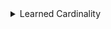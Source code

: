 <!--  -->
  <details class="main-item">
    <summary>Learned Cardinality</summary>
    <p>
        database cardinality estimation predicts the number of rows returned by a database query (i.e., a SQL statement), which will then influence the query optimization plans. Traditional cardinality estimation relies on heuristics and domain knowledge; whereas, the learned cardinalities learn from the trace data. The inputs of learned cardinalities are SQL queries, and the outputs are estimated number of returned rows.
        For more information, check out the <a href="https://arxiv.org/pdf/1809.00677">paper</a>.
    </p>
    <details class="nested-item">
      <summary>Neural Network</summary>
          <details class="nested-item">
        <summary>Original Paper</summary>
        <p>
The paper proposes MSCN (Multi-Set Convolutional Network) for cardinality estimation. It uses three two-layer neural networks to process different parts of a SQL query: tables, joins, and predicates. Each part goes through a shared MLP:
      <br><br>
      &nbsp;&nbsp;&nbsp;&nbsp;- <code>Linear → ReLU → Linear → ReLU</code><br><br>
      The outputs from each set are averaged, then merged and passed into a final output network:
      <br><br>
      &nbsp;&nbsp;&nbsp;&nbsp;- <code>Linear → ReLU → Linear → Sigmoid</code><br><br>
      This design helps the model handle different query structures and capture complex data patterns. It works better than traditional sampling methods, especially when no qualifying samples exist. The model is small (about 2–3MB) and trained with q-error as the loss.
        </p>
      </details>
    <details class="nested-item">
        <summary>Our Implementation</summary>
        <p>
We use neural networks to learn database query patterns. We implemented four variations of our SetConv architecture:<br>

1. MSCN-128d:<br>
   - Width: 128 neurons per hidden layer<br>
   - Depth: 2 hidden layers in each feature path + 2 layers for combined features<br>
   - Training: 10,000 queries, 10 epochs, batch size of 1024, learning rate of 0.01<br>

2. MSCN-128d-dual:<br>
   - Width: 128 neurons per hidden layer<br>
   - Depth: 2 hidden layers in each feature path + 2 layers for combined features<br>
   - Processing: Dual parallel paths with subtraction operation for final output<br>
   - Training: 10,000 queries, 10 epochs, batch size of 1024, learning rate of 0.01<br>

3. MSCN-2048d:<br>
   - Width: 2048 neurons per hidden layer<br>
   - Depth: 2 hidden layers in each feature path + 2 layers for combined features<br>
   - Training: 10,000 queries, 10 epochs, batch size of 1024, learning rate of 0.01<br>

4. MSCN-2048d-dual:<br>
   - Width: 2048 neurons per hidden layer<br>
   - Depth: 2 hidden layers in each feature path + 2 layers for combined features<br>
   - Processing: Dual parallel paths with subtraction operation for final output<br>
   - Training: 10,000 queries, 10 epochs, batch size of 1024, learning rate of 0.01<br>

Our model processes input features of varying dimensions: sample features (based on table vectors), predicate features (combining column vectors, operation vectors, and values), and join features. Each feature type is processed through its own two-layer MLP with ReLU activations before being combined. We face the same challenges as the original paper and train our models via a training-verification loop to ensure model accuracy and generalization.<br>
        </p>
      </details>
    </details>
    <details class="nested-item">
      <summary>Specification</summary>
      <p>
       The predicted cardinalities are close to the ground-truth cardinalities from the database.
      A larger-ranged query returns larger cardinality.
      </p>
    </details>
    <details class="nested-item">
  <summary>Performance of the Verifier</summary>
  <table border="1">
    <thead>
        <tr>
            <th>Verifier</th>
            <th>Type</th>
            <th>Safe</th>
            <th>Unsafe</th>
            <th>Time</th>
            <th>Timeout</th>
        </tr>
    </thead>
    <tbody>
        <tr>
            <td>abcrown</td>
            <td>mscn_128d</td>
            <td>10</td>
            <td>0</td>
            <td>12.3426136</td>
            <td>0</td>
        </tr>
        <tr>
            <td>abcrown</td>
            <td>mscn_128d_dual</td>
            <td>10</td>
            <td>0</td>
            <td>35.0842626</td>
            <td>0</td>
        </tr>
        <tr>
            <td>abcrown</td>
            <td>mscn_2048d</td>
            <td>3</td>
            <td>0</td>
            <td>150.021686</td>
            <td>7</td>
        </tr>
        <tr>
            <td>abcrown</td>
            <td>mscn_2048d_dual</td>
            <td>6</td>
            <td>0</td>
            <td>125.487949</td>
            <td>4</td>
        </tr>
    </tbody>
</table>

</details>

  </details>
